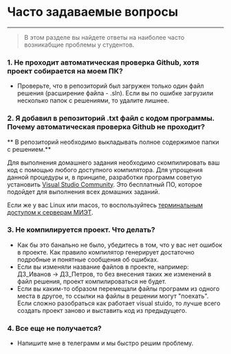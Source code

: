 # Часто задаваемые вопросы
---

> В этом разделе вы найдете ответы на наиболее часто возникабщие проблемы у студентов.

### 1. Не проходит автоматическая проверка Github, хотя проект собирается на моем ПК?

  - Проверьте, что в репозиторий был загружен только один файл решения (расширение файла - .sln). Если вы по ошибке загрузили несколько папок с решениями, то удалите лишнее.

### 2. Я добавил в репозиторий .txt файл с кодом программы. Почему автоматическая проверка Github не проходит?
** В репозиторий необходимо выкладывать полное содержимое папки с решением.**

Для выполнения домашнего задания необходимо скомпилировать ваш код с помощью любого доступного компилятора. Для упрощения данной процедуры и, в принципе, разработки программ советую установить [Visual Studio Community](https://visualstudio.microsoft.com/ru/thank-you-downloading-visual-studio/?sku=Community&rel=16). 
Это бесплатный ПО, которое подойдет для выполнения всех домашних заданий.

Если же у вас Linux или macos, то воспользуйтесь [терминальным доступом к серверам МИЭТ](remote%20desktop.md).

### 3. Не компилируется проект. Что делать?

- Как бы это банально не было, убедитесь в том, что у вас нет ошибок в проекте. Как правило компилятор генерирует достаточно подробные и понятные сообщения об ошибках.
- Если вы изменяли название файлов в проекте, например: ДЗ_Иванов -> ДЗ_Петров, то без внесения таких же изменений в файл решения, проект компилироваться не будет.
- Если вы каким-то образом перемещали файлы программ из одного места в другое, то ссылки на файлы в решении могут "поехать". Если сложно разобраться как работает visual stuido, то лучше всего создать проект заново и выставить код из предыдущего.

### 4. Все еще не получается?

- Напишите мне в телеграмм и мы быстро решим проблему.
